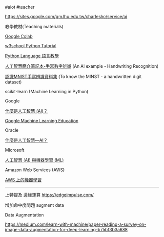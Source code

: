 #aiot 
#teacher 

https://sites.google.com/gm.lhu.edu.tw/charlesho/service/ai

教學教材(Teaching materials)

[Google Colab](https://colab.research.google.com/notebooks/intro.ipynb#)

[w3school Python Tutorial](https://www.w3schools.com/python/default.asp)

[Python Language 語言教學](https://docs.python.org/zh-tw/3/tutorial/index.html)

[人工智慧簡介筆記本-手寫數字辨識](https://colab.research.google.com/drive/18p361ypiUsujy2jHjGzcA-8EnbqM477d?usp=sharing) (An AI example - Handwriting Recognition)

[認識MNIST手寫辨識資料集](https://colab.research.google.com/drive/1nlzgFdB1mrkluPQ73EU6s6gtvnfNnhyA?usp=sharing) (To know the MINST - a handwritten digit dataset)

scikit-learn (Machine Learning in Python)


Google

[什麼是人工智慧 (AI)？](https://cloud.google.com/learn/what-is-artificial-intelligence?hl=zh-tw)

[Google Machine Learning Education](https://developers.google.com/machine-learning)


Oracle

[什麼是人工智慧—AI？](https://www.oracle.com/tw/artificial-intelligence/what-is-ai/)

Microsoft

[人工智慧 (AI) 與機器學習 (ML)](https://azure.microsoft.com/zh-tw/solutions/ai/artificial-intelligence-vs-machine-learning/#introduction)

Amazon Web Services (AWS) 

[AWS 上的機器學習](https://aws.amazon.com/tw/machine-learning/)

-----------------------------
上特提及
邊緣運算
https://edgeimpulse.com/

增加命中度問題
augment data

Data Augmentation

https://medium.com/learn-with-machine/paper-reading-a-survey-on-image-data-augmentation-for-deep-learning-b75bf3b3a688


